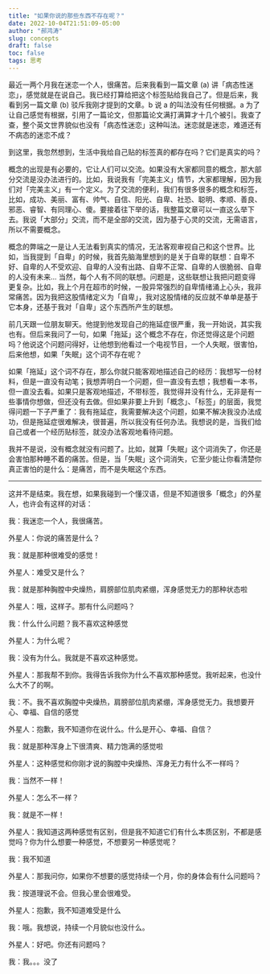 ```yaml
---
title: "如果你说的那些东西不存在呢？"
date: 2022-10-04T21:51:09-05:00
author: "郝鸿涛"
slug: concepts
draft: false
toc: false
tags: 思考
---
```


最近一两个月我在迷恋一个人，很痛苦。后来我看到一篇文章 (a) 讲「病态性迷恋」，感觉就是在说自己。我已经打算给把这个标签贴给我自己了。但是后来，我看到另一篇文章 (b) 驳斥我刚才提到的文章。b 说 a 的叫法没有任何根据。a 为了让自己感觉有根据，引用了一篇论文，但那篇论文满打满算才十几个被引。我查了查，整个英文世界貌似也没有「病态性迷恋」这种叫法。迷恋就是迷恋，难道还有不病态的迷恋不成？

到这里，我忽然想到，生活中我给自己贴的标签真的都存在吗？它们是真实的吗？

概念的出现是有必要的，它让人们可以交流。如果没有大家都同意的概念，那大部分交流是没办法进行的。比如，我说我有「完美主义」情节，大家都理解，因为我们对「完美主义」有一个定义。为了交流的便利，我们有很多很多的概念和标签，比如，成功、美丽、富有、帅气、自信、阳光、自卑、社恐、聪明、孝顺、善良、邪恶、睿智、有同理心、傻。要接着往下举的话，我整篇文章可以一直这么举下去。我说「大部分」交流，而不是全部的交流，因为基于心灵的交流，无需语言，所以不需要概念。

概念的弊端之一是让人无法看到真实的情况，无法客观审视自己和这个世界。比如，当我提到「自卑」的时候，我首先脑海里想到的是关于自卑的联想：自卑不好、自卑的人不受欢迎、自卑的人没有出路、自卑不正常、自卑的人很脆弱、自卑的人没有未来... 当然，每个人有不同的联想。问题是，这些联想让我把问题变得更复杂。比如，我上个月在超市的时候，一股异常强烈的自卑情绪涌上心头，我非常痛苦。因为我把这股情绪定义为「自卑」，我对这股情绪的反应就不单单是基于它本身，还基于我对「自卑」这个东西所产生的联想。

前几天跟一位朋友聊天。他提到他发现自己的拖延症很严重，我一开始说，其实我也有。但后来我问了一句，如果「拖延」这个概念不存在，你还觉得这是个问题吗？他说这个问题问得好，让他想到他看过一个电视节目，一个人失眠，很害怕，后来他想，如果「失眠」这个词不存在呢？

如果「拖延」这个词不存在，那么你就只能客观地描述自己的经历：我想写一份材料，但是一直没有动笔；我想弄明白一个问题，但一直没有去想；我想看一本书，但一直没去看。如果只是客观地描述，不带标签，我觉得并没有什么，无非是有一些事情你想做，但还没有去做。但如果非要上升到「概念」、「标签」的层面，我觉得问题一下子严重了：我有拖延症，我需要解决这个问题，如果不解决我没办法成功，但是拖延症很难解决，很普遍，所以我没有任何办法。我想说的是，当我们给自己或者一个经历贴标签，就没办法客观地看待问题。

我并不是说，没有概念就没有问题了。比如，就算「失眠」这个词消失了，你还是会害怕那种睡不着的痛苦。但是，当「失眠」这个词消失，它至少能让你看清楚你真正害怕的是什么：是痛苦，而不是失眠这个东西。

---

这并不是结束。我在想，如果我碰到一个懂汉语，但是不知道很多「概念」的外星人，也许会有这样的对话：

我：我迷恋一个人，我很痛苦。

外星人：你说的痛苦是什么？

我：就是那种很难受的感觉！

外星人：难受又是什么？

我：就是那种胸膛中央燥热，肩膀部位肌肉紧绷，浑身感觉无力的那种状态啦

外星人：哦，这样子。那有什么问题吗？

我：什么什么问题？我不喜欢这种感觉

外星人：为什么呢？

我：没有为什么。我就是不喜欢这种感觉。

外星人：那我帮不到你。我得告诉我你为什么不喜欢那种感觉。我听起来，也没什么大不了的啊。

我：不。我不喜欢胸膛中央燥热，肩膀部位肌肉紧绷，浑身感觉无力。我想要开心、幸福、自信的感觉

外星人：抱歉，我不知道你在说什么。什么是开心、幸福、自信？

我：就是那种浑身上下很清爽、精力饱满的感觉啦

外星人：这种感觉和你刚才说的胸膛中央燥热、浑身无力有什么不一样吗？

我：当然不一样！

外星人：怎么不一样？

我：就是不一样！

外星人：我知道这两种感觉有区别，但是我不知道它们有什么本质区别，不都是感觉吗？你为什么想要一种感觉，不想要另一种感觉呢？

我：我不知道

外星人：那我问你，如果你不想要的感觉持续一个月，你的身体会有什么问题吗？

我：按道理说不会。但我心里会很难受。

外星人：抱歉，我不知道难受是什么

我：哦。我想说，持续一个月貌似也没什么。

外星人：好吧。你还有问题吗？

我：我。。。没了